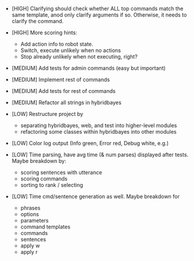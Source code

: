 - [HIGH] Clarifying should check whether ALL top commands match the same
template, anod only clarify arguments if so. Otherwise, it needs to
clarify the command.

- [HIGH] More scoring hints:
	- Add action info to robot state.
	- Switch, execute unlikely when no actions
	- Stop already unlikely when not executing, right?

- [MEDIUM] Add tests for admin commands (easy but important)

- [MEDIUM] Implement rest of commands

- [MEDIUM] Add tests for rest of commands

- [MEDIUM] Refactor all strings in hybridbayes

- [LOW] Restructure project by
	- separating hybridbayes, web, and test into higher-level modules
	- refactoring some classes within hybridbayes into other modules

- [LOW] Color log output (Info green, Error red, Debug white, e.g.)

- [LOW] Time parsing, have avg time (& num parses) displayed after tests. Maybe breakdown by:
	- scoring sentences with utterance
	- scoring commands
	- sorting to rank / selecting
- [LOW] Time cmd/sentence generation as well. Maybe breakdown for
	- phrases
	- options
	- parameters
	- command templates
	- commands
	- sentences
	- apply w
	- apply r
